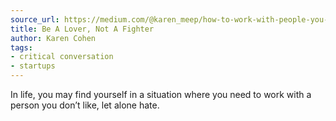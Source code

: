 ```yaml
---
source_url: https://medium.com/@karen_meep/how-to-work-with-people-you-hate-5232c4a1eb5b
title: Be A Lover, Not A Fighter
author: Karen Cohen
tags:
- critical conversation
- startups
---
```


In life, you may find yourself in a situation where you need to work with a person you don’t like, let alone hate.
